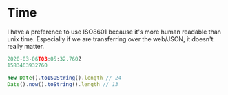 # Time

I have a preference to use ISO8601 because it's more human readable than unix time. Especially if we are transferring over the web/JSON, it doesn't really matter.

```typescript
2020-03-06T03:05:32.760Z
1583463932760
```

```javascript
new Date().toISOString().length // 24
Date().now().toString().length // 13
```

